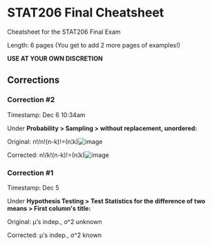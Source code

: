 # STAT206 Final Cheatsheet

Cheatsheet for the STAT206 Final Exam

Length: 6 pages (You get to add 2 more pages of examples!)

**USE AT YOUR OWN DISCRETION**


## Corrections

### Correction #2
Timestamp: Dec 6 10:34am

Under **Probability > Sampling > without replacement, unordered:**

Original: n!/n!(n-k)!=(n¦k)![image](https://github.com/grgwng/STAT206FinalCheatsheet/assets/43724836/d7aad59e-e479-4b2a-b100-f1aa245c7e45)

Corrected: n!/k!(n-k)!=(n¦k)![image](https://github.com/grgwng/STAT206FinalCheatsheet/assets/43724836/1b496ba7-cf57-4727-9eb7-0997d3d4baa1)

### Correction #1
Timestamp: Dec 5

Under **Hypothesis Testing > Test Statistics for the difference of two means > First column's title:**

Original: μ’s indep., σ^2  unknown

Corrected: μ’s indep., σ^2 known


